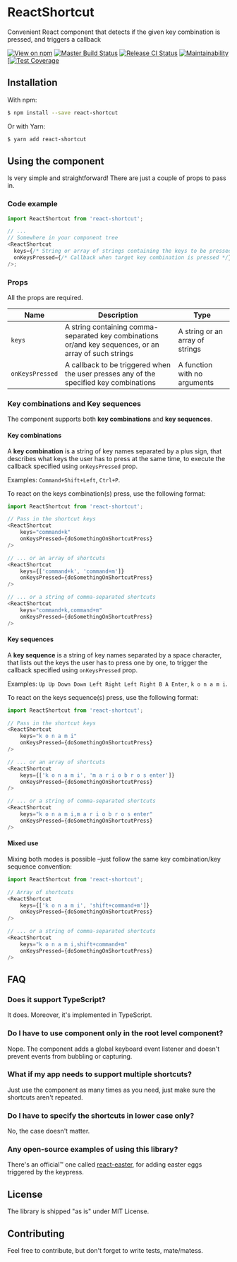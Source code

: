 # ReactShortcut

Convenient React component that detects if the given key combination is pressed, and triggers a callback

[![View on npm](https://badge.fury.io/js/react-shortcut.svg)](https://badge.fury.io/js/react-shortcut)
[![Master Build Status](https://github.com/devlato/react-shortcut/workflows/CI/badge.svg)](https://github.com/devlato/react-shortcut/actions?query=workflow%3ARelease)
[![Release CI Status](https://github.com/devlato/react-shortcut/workflows/Publish/badge.svg)](https://github.com/devlato/react-shortcut/actions?query=workflow%3APublish)
[![Maintainability](https://api.codeclimate.com/v1/badges/f426b7cb20cd324588ad/maintainability)](https://codeclimate.com/github/devlato/react-shortcut/maintainability)
[[![Test Coverage](https://api.codeclimate.com/v1/badges/f426b7cb20cd324588ad/test_coverage)](https://codeclimate.com/github/devlato/react-shortcut/test_coverage)

## Installation

With npm:

```sh
$ npm install --save react-shortcut
```

Or with Yarn:

```sh
$ yarn add react-shortcut
```

## Using the component

Is very simple and straightforward! There are just a couple of props to pass in.

### Code example

```typescript jsx
import ReactShortcut from 'react-shortcut';

// ...
// Somewhere in your component tree
<ReactShortcut
  keys={/* String or array of strings containing the keys to be pressed, in any supported format */}
  onKeysPressed={/* Callback when target key combination is pressed */}
/>;
```

### Props

All the props are required.

| Name            | Description                                                                                            | Type                            |
| --------------- | ------------------------------------------------------------------------------------------------------ | ------------------------------- |
| `keys`          | A string containing comma-separated key combinations or/and key sequences, or an array of such strings | A string or an array of strings |
| `onKeysPressed` | A callback to be triggered when the user presses any of the specified key combinations                 | A function with no arguments    |

### Key combinations and Key sequences

The component supports both **key combinations** and **key sequences**.

#### Key combinations

A **key combination** is a string of key names separated by a plus sign, that describes what keys the user has to press at the same time, to execute the callback specified using `onKeysPressed` prop.

Examples: `Command+Shift+Left`, `Ctrl+P`.

To react on the keys combination(s) press, use the following format:

```typescript jsx
import ReactShortcut from 'react-shortcut';

// Pass in the shortcut keys
<ReactShortcut
    keys="command+k"
    onKeysPressed={doSomethingOnShortcutPress}
/>

// ... or an array of shortcuts
<ReactShortcut
    keys={['command+k', 'command+m']}
    onKeysPressed={doSomethingOnShortcutPress}
/>

// ... or a string of comma-separated shortcuts
<ReactShortcut
    keys="command+k,command+m"
    onKeysPressed={doSomethingOnShortcutPress}
/>
```

#### Key sequences

A **key sequence** is a string of key names separated by a space character, that lists out the keys the user has to press one by one, to trigger the callback specified using `onKeysPressed` prop.

Examples: `Up Up Down Down Left Right Left Right B A Enter`, `k o n a m i`.

To react on the keys sequence(s) press, use the following format:

```typescript jsx
import ReactShortcut from 'react-shortcut';

// Pass in the shortcut keys
<ReactShortcut
    keys="k o n a m i"
    onKeysPressed={doSomethingOnShortcutPress}
/>

// ... or an array of shortcuts
<ReactShortcut
    keys={['k o n a m i', 'm a r i o b r o s enter']}
    onKeysPressed={doSomethingOnShortcutPress}
/>

// ... or a string of comma-separated shortcuts
<ReactShortcut
    keys="k o n a m i,m a r i o b r o s enter"
    onKeysPressed={doSomethingOnShortcutPress}
/>
```

#### Mixed use

Mixing both modes is possible –just follow the same key combination/key sequence convention:

```typescript jsx
import ReactShortcut from 'react-shortcut';

// Array of shortcuts
<ReactShortcut
    keys={['k o n a m i', 'shift+command+m']}
    onKeysPressed={doSomethingOnShortcutPress}
/>

// ... or a string of comma-separated shortcuts
<ReactShortcut
    keys="k o n a m i,shift+command+m"
    onKeysPressed={doSomethingOnShortcutPress}
/>
```

## FAQ

### Does it support TypeScript?

It does. Moreover, it's implemented in TypeScript.

### Do I have to use <ReactShortcut /> component only in the root level component?

Nope. The component adds a global keyboard event listener and doesn't prevent events from bubbling or capturing.

### What if my app needs to support multiple shortcuts?

Just use the component as many times as you need, just make sure the shortcuts aren't repeated.

### Do I have to specify the shortcuts in lower case only?

No, the case doesn't matter.

### Any open-source examples of using this library?

There's an official™️ one called [react-easter](https://www.npmjs.com/package/react-easter), for adding easter eggs triggered by the keypress.

## License

The library is shipped "as is" under MIT License.

## Contributing

Feel free to contribute, but don't forget to write tests, mate/matess.

